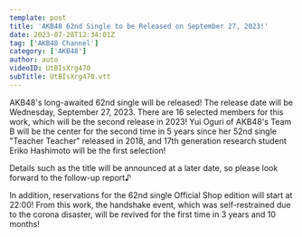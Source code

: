 ```yaml
---
template: post
title: 'AKB48 62nd Single to be Released on September 27, 2023!'
date: 2023-07-28T12:34:01Z
tag: ['AKB48 Channel']
category: ['AKB48']
author: auto 
videoID: UtBIsXrg470
subTitle: UtBIsXrg470.vtt
---
```

AKB48's long-awaited 62nd single will be released! The release date will be Wednesday, September 27, 2023. There are 16 selected members for this work, which will be the second release in 2023! Yui Oguri of AKB48's Team B will be the center for the second time in 5 years since her 52nd single "Teacher Teacher" released in 2018, and 17th generation research student Eriko Hashimoto will be the first selection!

Details such as the title will be announced at a later date, so please look forward to the follow-up report♪

In addition, reservations for the 62nd single Official Shop edition will start at 22:00! From this work, the handshake event, which was self-restrained due to the corona disaster, will be revived for the first time in 3 years and 10 months!
